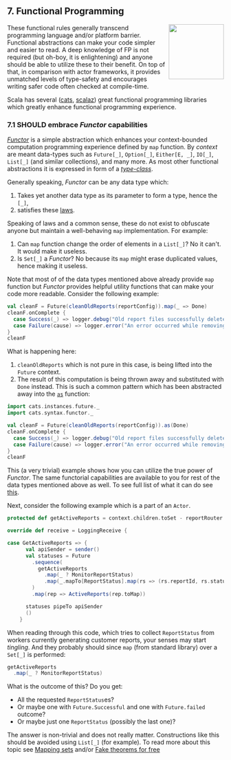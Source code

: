 ## 7. Functional Programming

<img src="https://raw.githubusercontent.com/monifu/scala-best-practices/master/assets/scala-logo-256.png"  align="right" width="128" height="128" />

These functional rules generally transcend programming language and/or platform
barrier. Functional abstractions can make your code simpler and easier to read.
A deep knowledge of FP is not required (but oh-boy, it is enlightening) and
anyone should be able to utilize these to their benefit. On top of that, in comparison
with actor frameworks, it provides unmatched levels of type-safety and encourages
writing safer code often checked at compile-time.

Scala has several ([cats](https://typelevel.org/cats/), [scalaz](https://scalaz.github.io/7/))
great functional programming libraries which greatly enhance functional programming
experience.

### 7.1 SHOULD embrace *Functor* capabilities

[*Functor*](https://typelevel.org/cats/typeclasses/functor.html) is a simple abstraction
which enhances your context-bounded computation
programming experience defined by `map` function. By *context* are meant data-types
such as `Future[_]`, `Option[_]`, `Either[E, _]`, `IO[_]`, `List[_]` (and similar
collections), and many more. As most other functional abstractions it is expressed
in form of a [*type-class*](https://scalac.io/typeclasses-in-scala/).

Generally speaking, *Functor* can be any data type which:

1) Takes yet another data type as its parameter to form a type, hence the `[_]`,
2) satisfies these [laws](https://typelevel.org/cats/typeclasses/functor.html).

Speaking of laws and a common sense, these do not exist to obfuscate anyone but
maintain a well-behaving `map` implementation. For example:

1) Can `map` function change the order of elements in a `List[_]`? No it can't.
   It would make it useless.
2) Is `Set[_]` a *Functor*? No because its `map` might erase duplicated values,
   hence making it useless.

Note that most of of the data types mentioned above already provide `map` function
but *Functor* provides helpful utility functions that can make your code more readable.
Consider the following example:

```scala
val cleanF = Future(cleanOldReports(reportConfig)).map(_ => Done)
cleanF.onComplete {
  case Success(_) => logger.debug("Old report files successfully deleted")
  case Failure(cause) => logger.error("An error occurred while removing old report files", cause)
}
cleanF
```

What is happening here:

1) `cleanOldReports` which is not pure in this case, is being lifted into the
   `Future` context.
2) The result of this computation is being thrown away and substituted with
   `Done` instead. This is such a common pattern which has been abstracted
   away into the [`as`](https://typelevel.org/cats/api/cats/Functor.html#as[A,B](fa:F[A],b:B):F[B]) function:

```scala
import cats.instances.future._
import cats.syntax.functor._

val cleanF = Future(cleanOldReports(reportConfig)).as(Done)
cleanF.onComplete {
  case Success(_) => logger.debug("Old report files successfully deleted")
  case Failure(cause) => logger.error("An error occurred while removing old report files", cause)
}
cleanF
```

This (a very trivial) example shows how you can utilize the true power of
*Functor*. The same functorial capabilities are available to you for rest
of the data types mentioned above as well. To see full list of what it can do
see [this](https://typelevel.org/cats/api/cats/Functor$.html).

Next, consider the following example which is a part of an `Actor`.

```scala
protected def getActiveReports = context.children.toSet - reportRouter - statisticsCollector

override def receive = LoggingReceive {

case GetActiveReports => {
      val apiSender = sender()
      val statuses = Future
        .sequence(
          getActiveReports
            .map(_ ? MonitorReportStatus)
            .map(_.mapTo[ReportStatus].map(rs => (rs.reportId, rs.status)))
        )
        .map(rep => ActiveReports(rep.toMap))

      statuses pipeTo apiSender
      ()
    }
```
When reading through this code, which tries to collect `ReportStatus` from
workers currently generating customer reports, your senses may start *tingling*.
And they probably should since `map` (from standard library) over a `Set[_]` is
performed:

```scala
getActiveReports
  .map(_ ? MonitorReportStatus)
```

What is the outcome of this? Do you get:

- All the requested `ReportStatus`es?
- Or maybe one with `Future.Successful` and one with `Future.failed` outcome?
- Or maybe just one `ReportStatus` (possibly the last one)?

The answer is non-trivial and does not really matter. Constructions like this
should be avoided using `List[_]` (for example). To read more about this topic see
[Mapping sets](https://typelevel.org/blog/2014/06/22/mapping-sets.html) and/or
[Fake theorems for free](https://failex.blogspot.com/2013/06/fake-theorems-for-free.html)
